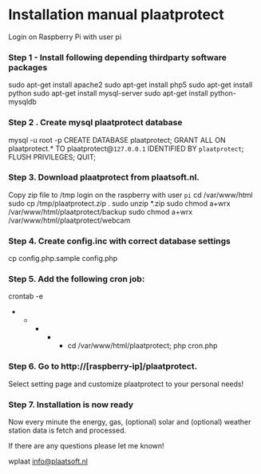 Installation manual plaatprotect
===============================

Login on Raspberry Pi with user pi

### Step 1 - Install following depending thirdparty software packages
sudo apt-get install apache2
sudo apt-get install php5
sudo apt-get install python
sudo apt-get install mysql-server
sudo apt-get install python-mysqldb

### Step 2 . Create mysql plaatprotect database
mysql -u root -p
CREATE DATABASE plaatprotect;
GRANT ALL ON plaatprotect.* TO plaatprotect@`127.0.0.1` IDENTIFIED BY `plaatprotect`;
FLUSH PRIVILEGES;
QUIT;

### Step 3. Download plaatprotect from plaatsoft.nl.
Copy zip file to /tmp
login on the raspberry with user `pi`
cd /var/www/html
sudo cp /tmp/plaatprotect.zip .
sudo unzip *.zip
sudo chmod a+wrx /var/www/html/plaatprotect/backup
sudo chmod a+wrx /var/www/html/plaatprotect/webcam

### Step 4. Create config.inc with correct database settings
cp config.php.sample config.php
	 
### Step 5. Add the following cron job:
crontab -e
* * * * * cd /var/www/html/plaatprotect; php cron.php

### Step 6. Go to http://[raspberry-ip]/plaatprotect.
Select setting page and customize plaatprotect to your personal needs!

### Step 7. Installation is now ready
Now every minute the energy, gas, (optional) solar and (optional) 
weather station data is fetch and processed.

If there are any questions please let me known!
	 
wplaat
info@plaatsoft.nl
